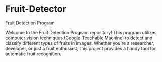 ﻿# Fruit-Detector
Fruit Detection Program

Welcome to the Fruit Detection Program repository! This program utilizes computer vision techniques (Google Teachable Machine) to detect and classify different types of fruits in images. Whether you're a researcher, developer, or just a fruit enthusiast, this project provides a handy tool for automatic fruit recognition.



